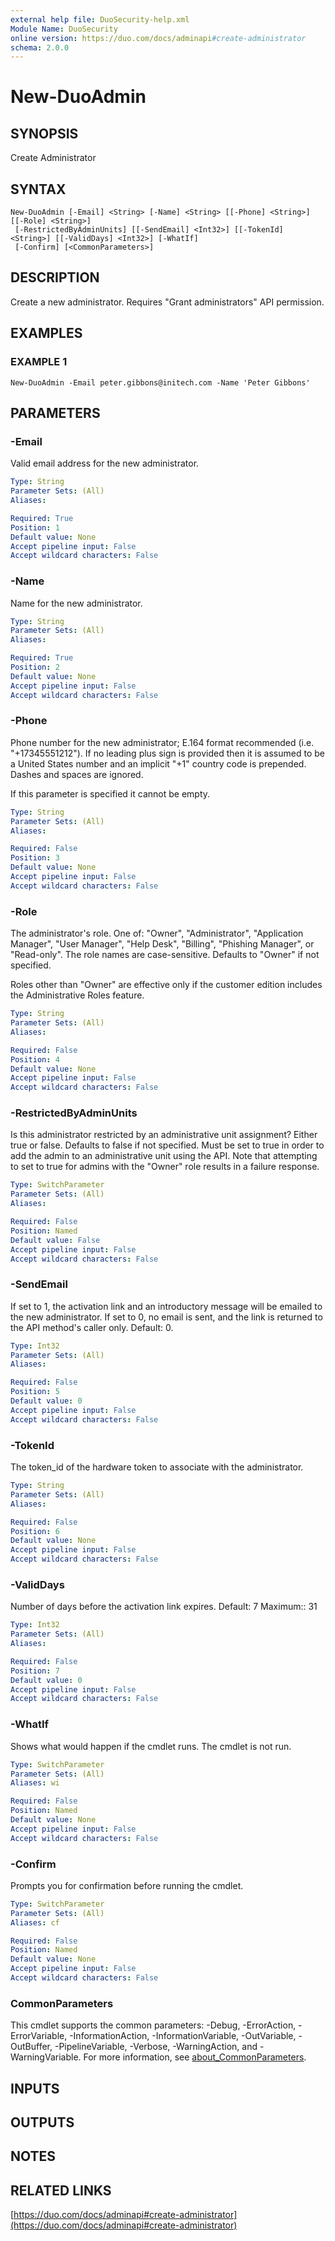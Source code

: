 ```yaml
---
external help file: DuoSecurity-help.xml
Module Name: DuoSecurity
online version: https://duo.com/docs/adminapi#create-administrator
schema: 2.0.0
---
```


# New-DuoAdmin

## SYNOPSIS
Create Administrator

## SYNTAX

```
New-DuoAdmin [-Email] <String> [-Name] <String> [[-Phone] <String>] [[-Role] <String>]
 [-RestrictedByAdminUnits] [[-SendEmail] <Int32>] [[-TokenId] <String>] [[-ValidDays] <Int32>] [-WhatIf]
 [-Confirm] [<CommonParameters>]
```

## DESCRIPTION
Create a new administrator.
Requires "Grant administrators" API permission.

## EXAMPLES

### EXAMPLE 1
```
New-DuoAdmin -Email peter.gibbons@initech.com -Name 'Peter Gibbons'
```

## PARAMETERS

### -Email
Valid email address for the new administrator.

```yaml
Type: String
Parameter Sets: (All)
Aliases:

Required: True
Position: 1
Default value: None
Accept pipeline input: False
Accept wildcard characters: False
```

### -Name
Name for the new administrator.

```yaml
Type: String
Parameter Sets: (All)
Aliases:

Required: True
Position: 2
Default value: None
Accept pipeline input: False
Accept wildcard characters: False
```

### -Phone
Phone number for the new administrator; E.164 format recommended (i.e.
"+17345551212").
If no leading plus sign is provided then it is assumed to be a United States number and an implicit "+1" country code is prepended.
Dashes and spaces are ignored.

If this parameter is specified it cannot be empty.

```yaml
Type: String
Parameter Sets: (All)
Aliases:

Required: False
Position: 3
Default value: None
Accept pipeline input: False
Accept wildcard characters: False
```

### -Role
The administrator's role.
One of: "Owner", "Administrator", "Application Manager", "User Manager", "Help Desk", "Billing", "Phishing Manager", or "Read-only".
The role names are case-sensitive.
Defaults to "Owner" if not specified.

Roles other than "Owner" are effective only if the customer edition includes the Administrative Roles feature.

```yaml
Type: String
Parameter Sets: (All)
Aliases:

Required: False
Position: 4
Default value: None
Accept pipeline input: False
Accept wildcard characters: False
```

### -RestrictedByAdminUnits
Is this administrator restricted by an administrative unit assignment?
Either true or false.
Defaults to false if not specified.
Must be set to true in order to add the admin to an administrative unit using the API.
Note that attempting to set to true for admins with the "Owner" role results in a failure response.

```yaml
Type: SwitchParameter
Parameter Sets: (All)
Aliases:

Required: False
Position: Named
Default value: False
Accept pipeline input: False
Accept wildcard characters: False
```

### -SendEmail
If set to 1, the activation link and an introductory message will be emailed to the new administrator.
If set to 0, no email is sent, and the link is returned to the API method's caller only.
Default: 0.

```yaml
Type: Int32
Parameter Sets: (All)
Aliases:

Required: False
Position: 5
Default value: 0
Accept pipeline input: False
Accept wildcard characters: False
```

### -TokenId
The token_id of the hardware token to associate with the administrator.

```yaml
Type: String
Parameter Sets: (All)
Aliases:

Required: False
Position: 6
Default value: None
Accept pipeline input: False
Accept wildcard characters: False
```

### -ValidDays
Number of days before the activation link expires.
Default: 7 Maximum:: 31

```yaml
Type: Int32
Parameter Sets: (All)
Aliases:

Required: False
Position: 7
Default value: 0
Accept pipeline input: False
Accept wildcard characters: False
```

### -WhatIf
Shows what would happen if the cmdlet runs.
The cmdlet is not run.

```yaml
Type: SwitchParameter
Parameter Sets: (All)
Aliases: wi

Required: False
Position: Named
Default value: None
Accept pipeline input: False
Accept wildcard characters: False
```

### -Confirm
Prompts you for confirmation before running the cmdlet.

```yaml
Type: SwitchParameter
Parameter Sets: (All)
Aliases: cf

Required: False
Position: Named
Default value: None
Accept pipeline input: False
Accept wildcard characters: False
```

### CommonParameters
This cmdlet supports the common parameters: -Debug, -ErrorAction, -ErrorVariable, -InformationAction, -InformationVariable, -OutVariable, -OutBuffer, -PipelineVariable, -Verbose, -WarningAction, and -WarningVariable. For more information, see [about_CommonParameters](http://go.microsoft.com/fwlink/?LinkID=113216).

## INPUTS

## OUTPUTS

## NOTES

## RELATED LINKS

[https://duo.com/docs/adminapi#create-administrator](https://duo.com/docs/adminapi#create-administrator)

